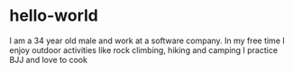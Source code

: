 # hello-world
I am a 34 year old male and work at a software company. 
In my free time I enjoy outdoor activities like rock climbing, hiking and camping
I practice BJJ and love to cook
